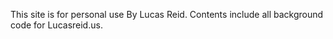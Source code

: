 This site is for personal use By Lucas Reid. Contents include all background code for Lucasreid.us.
